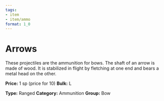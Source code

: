 ```yaml
---
tags:
- item
- item/ammo
format: 1_0
---
```

# Arrows

These projectiles are the ammunition for bows. The shaft of an arrow is made of wood. It is stabilized in flight by fletching at one end and bears a metal head on the other.

**Price:** 1 sp (price for 10)
**Bulk:** L

**Type:** Ranged
**Category:** Ammunition
**Group:** Bow

